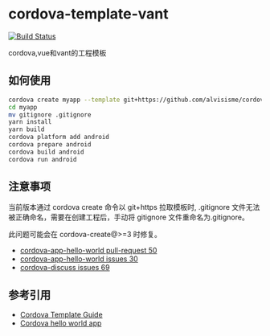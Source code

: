 # cordova-template-vant

[![Build Status](https://img.shields.io/travis/com/alvisisme/cordova-template-vant?style=flat-square)](https://travis-ci.com/alvisisme/cordova-template-vant)

cordova,vue和vant的工程模板

## 如何使用

```bash
cordova create myapp --template git+https://github.com/alvisisme/cordova-template-vant.git
cd myapp
mv gitignore .gitignore
yarn install
yarn build
cordova platform add android
cordova prepare android
cordova build android
cordova run android
```

## 注意事项

当前版本通过 cordova create 命令以 git+https 拉取模板时, .gitignore 文件无法被正确命名，需要在创建工程后，手动将 gitignore 文件重命名为.gitignore。

此问题可能会在 cordova-create@>=3 时修复。

* [cordova-app-hello-world pull-request 50](https://github.com/apache/cordova-app-hello-world/pull/50)
* [cordova-app-hello-world issues 30](https://github.com/apache/cordova-app-hello-world/issues/30)
* [cordova-discuss issues 69](https://github.com/apache/cordova-discuss/issues/69)

## 参考引用

* [Cordova Template Guide](https://cordova.apache.org/docs/en/latest/guide/cli/template.html)
* [Cordova hello world app](https://github.com/apache/cordova-app-hello-world)